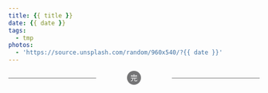 ```yaml
---
title: {{ title }}
date: {{ date }}
tags:
  - tmp
photos:
  - 'https://source.unsplash.com/random/960x540/?{{ date }}'
---
```





<!--more-->















<p><section style="text-align: center; font-size: 1em; font-weight: inherit; text-decoration: inherit; color: rgb(255, 255, 255); border-color: rgb(117, 117, 118); box-sizing: border-box;"><section data-width="2em" style="width: 2em; height: 2em; margin-right: auto; margin-left: auto; border-radius: 100%; box-sizing: border-box; background-color: rgb(117, 117, 118);"><section style="display: inline-block; padding-right: 0.5em; padding-left: 0.5em; font-size: 1em; line-height: 2; box-sizing: border-box; color: inherit;"><section class="135brush" data-brushtype="text" style="box-sizing: border-box; color: inherit;">完</section></section></section><section style="margin-top: -1em; margin-bottom: 1em; box-sizing: border-box; color: inherit;"><section data-width="35%" style="border-top-width: 1px; border-top-style: solid; width: 35%; float: left; border-color: rgb(117, 117, 118); box-sizing: border-box; color: inherit;"></section><section data-width="35%" style="border-top-width: 1px; border-top-style: solid; width: 35%; float: right; border-color: rgb(117, 117, 118); box-sizing: border-box; color: inherit;"></section></section></section><br><br></p>
